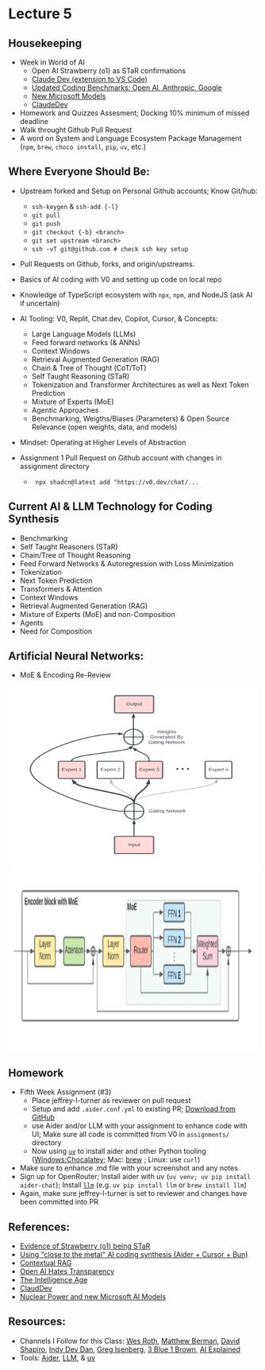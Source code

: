 # Lecture 5

## Housekeeping
- Week in World of AI
    * Open AI Strawberry (o1) as STaR confirmations
    * [Claude Dev (extension to VS Code)](https://github.com/saoudrizwan/claude-dev)
    * [Updated Coding Benchmarks: Open AI, Anthropic, Google](https://www.youtube.com/watch?v=cESc7v1G1uA)
    * [New Microsoft Models]()
    * [ClaudeDev]()
- Homework and Quizzes Assesment; Docking 10% minimum of missed deadline
- Walk throught Github Pull Request
- A word on System and Language Ecosystem Package Management (`npm`, `brew`, `choco install`, `pip`, `uv`, etc.)

## Where Everyone Should Be:
- Upstream forked and Setup on Personal Github accounts; Know Git/hub:
    * `ssh-keygen` & `ssh-add {-l}`
    * `git pull`
    * `git push`
    * `git checkout {-b} <branch>`
    * `git set upstream <branch>`
    * `ssh -vT git@github.com # check ssh key setup`
- Pull Requests on Github, forks, and origin/upstreams.
- Basics of AI coding with V0 and setting up code on local repo
- Knowledge of TypeScript ecosystem with `npx`, `npm`, and NodeJS (ask AI if uncertain)
- AI Tooling: V0, Replit, Chat.dev, Copilot, Cursor, & Concepts:
    * Large Language Models (LLMs)
    * Feed forward networks (& ANNs)
    * Context Windows
    * Retrieval Augmented Generation (RAG)
    * Chain & Tree of Thought (CoT/ToT)
    * Self Taught Reasoning (STaR)
    * Tokenization and Transformer Architectures as well as Next Token Prediction
    * Mixture of Experts (MoE)
    * Agentic Approaches
    * Benchmarking, Weigths/Biases (Parameters) & Open Source Relevance (open weights, data, and models)
- Mindset: Operating at Higher Levels of Abstraction

- Assignment 1 Pull Request on Github account with changes in assignment directory
    * ` npx shadcn@latest add "https://v0.dev/chat/...`

## Current AI & LLM Technology for Coding Synthesis
- Benchmarking
- Self Taught Reasoners (STaR)
- Chain/Tree of Thought Reasoning
- Feed Forward Networks & Autoregression with Loss Minimization
- Tokenization
- Next Token Prediction
- Transformers & Attention
- Context Windows
- Retrieval Augmented Generation (RAG)
- Mixture of Experts (MoE) and non-Composition
- Agents
- Need for Composition

## Artificial Neural Networks:
- MoE & Encoding Re-Review
<div align="center">
  <img src="./MoE.png" width="600" height="365" />
</div>
<div align="center">
  <img src="./Encoder_router_MoE.png" width="600" height="365" />
</div>

## Homework
- Fifth Week Assignment (#3)
    * Place jeffrey-l-turner as reviewer on pull request
    * Setup and add `.aider.conf.yml` to existing PR; [Download from GitHub](https://raw.githubusercontent.com/paul-gauthier/aider/refs/heads/main/aider/website/assets/sample.aider.conf.yml)
    * use Aider and/or LLM with your assignment to enhance code with UI; Make sure all code is committed from V0 in `assignments/` directory
    * Now using [`uv`](https://github.com/astral-sh/uv) to install aider and other Python tooling ([Windows:Chocalatey](https://chocolatey.org/install); Mac: [brew](https://brew.sh/) ; Linux: use `curl`)
- Make sure to enhance .md file with your screenshot and any notes
- Sign up for OpenRouter; Install aider with uv (`uv venv; uv pip install aider-chat`); Install [`llm`](https://github.com/simonw/llm) (e.g. `uv pip install llm` or `brew install llm`)
- Again, make sure jeffrey-l-turner is set to reviewer and changes have been committed into PR

## References:
- [Evidence of Strawberry (o1) being STaR]()
- [Using "close to the metal" AI coding synthesis (Aider + Cursor + Bun)](https://youtu.be/QlUt06XLbJE?si=NnwOeyl4BVPo8JRW)
- [Contextual RAG](https://youtu.be/42Da0O9zkhc?si=CyhxuoI44UwpNFoA)
- [Open AI Hates Transparency](https://youtu.be/gC9VW23fk9g?si=nXIe97yhVWD6uc7z)
- [The Intelligence Age](https://youtu.be/evDI1a6E8JY?si=pvjuI5rJmnRfJUBj)
- [ClaudDev](https://youtu.be/Xp8M9kmnV34?si=oW3iHIoibwZ9Hq-S)
- [Nuclear Power and new Microsoft AI Models](https://www.youtube.com/watch?v=T301T6H9l34)

## Resources:
- Channels I Follow for this Class: [Wes Roth](https://www.youtube.com/@WesRoth), [Matthew Berman](https://www.youtube.com/@matthew_berman), [David Shapiro](https://www.youtube.com/@DaveShap/videos), [Indy Dev Dan](https://www.youtube.com/@indydevdan), [Greg Isenberg](https://www.youtube.com/@GregIsenberg), [3 Blue 1 Brown](https://www.youtube.com/@3blue1brown), [AI Explained](https://www.youtube.com/@3blue1brown)
- Tools: [Aider](https://aider.chat/), [LLM](https://github.com/simonw/llm), & [uv](https://github.com/astral-sh/uv)
